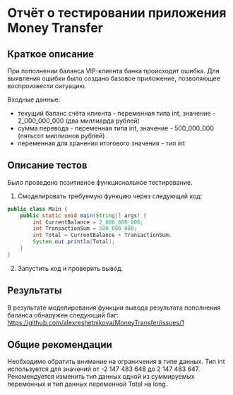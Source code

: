 # Отчёт о тестировании приложения Money Transfer

## Краткое описание

При пополнении баланса VIP-клиента банка происходит ошибка. 
Для выявления ошибки было создано базовое приложение, позволяющее воспроизвести ситуацию.

Входные данные:
* текущий баланс счёта клиента - переменная типа int, значение - 2_000_000_000 (два миллиарда рублей)
* сумма перевода - переменная типа int, значение - 500_000_000 (пятьсот миллионов рублей)
* переменная для хранения итогового значения - тип int

## Описание тестов

Было проведено позитивное функциональное тестирование.

1. Смоделировать требуемую функцию через следующий код:
```java
public class Main {
    public static void main(String[] args) {
        int CurrentBalance = 2_000_000_000;
        int TransactionSum = 500_000_000;
        int Total = CurrentBalance + TransactionSum;
        System.out.println(Total);
    }
}
```
2. Запустить код и проверить вывод.

## Результаты
В результате моделирования функции вывода результата пополнения баланса обнаружен следующий баг:
https://github.com/alexreshetnikova/MoneyTransfer/issues/1


## Общие рекомендации

Необходимо обратить внимание на ограничения в типе данных. 
Тип int используется для значений от -2 147 483 648 до 2 147 483 647.
Рекомендуется изменить тип данных одной из суммируемых переменных и тип данных переменной Total на long. 
